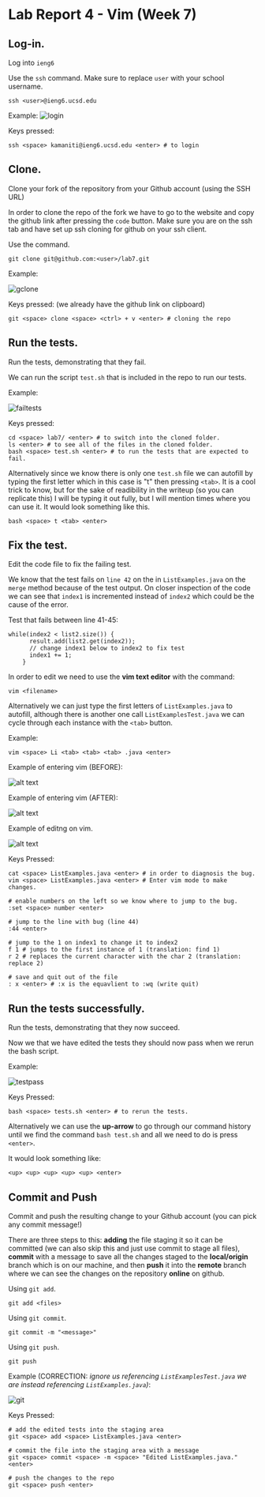 # Lab Report 4 - Vim (Week 7)

## Log-in.
Log into ```ieng6```

Use the ```ssh``` command. Make sure to replace ```user``` with your school username.
```
ssh <user>@ieng6.ucsd.edu
```
Example:
![login](Images/report4/login.PNG)

Keys pressed:
```
ssh <space> kamaniti@ieng6.ucsd.edu <enter> # to login
```
## Clone.
Clone your fork of the repository from your Github account (using the SSH URL)

In order to clone the repo of the fork we have to go to the website and copy the github link after pressing the ```code``` button. Make sure you are on the ssh tab and have set up ssh cloning for github on your ssh client.

Use the command.
```
git clone git@github.com:<user>/lab7.git
```

Example:

![gclone](Images/report4/gclone.PNG)


Keys pressed: (we already have the github link on clipboard)
```
git <space> clone <space> <ctrl> + v <enter> # cloning the repo
```
## Run the tests.
Run the tests, demonstrating that they fail.

We can run the script ```test.sh``` that is included in the repo to run our tests.

Example:

![failtests](Images/report4/testfail.PNG)


Keys pressed:
```
cd <space> lab7/ <enter> # to switch into the cloned folder.
ls <enter> # to see all of the files in the cloned folder.
bash <space> test.sh <enter> # to run the tests that are expected to fail.
```

Alternatively since we know there is only one ```test.sh``` file we can autofill by typing the first letter which in this case is "t" then pressing ```<tab>```. It is a cool trick to know, but for the sake of readibility in the writeup (so you can replicate this) I will be typing it out fully, but I will mention times where you can use it. It would look something like this.

```
bash <space> t <tab> <enter>
```

## Fix the test.
Edit the code file to fix the failing test.

We know that the test fails on ```line 42``` on the in ```ListExamples.java``` on the ```merge``` method because of the test output. On closer inspection of the code we can see that ```index1``` is incremented instead of ```index2``` which could be the cause of the error.

Test that fails between line 41-45:
```
while(index2 < list2.size()) {
      result.add(list2.get(index2));
      // change index1 below to index2 to fix test
      index1 += 1;
    }
```

In order to edit we need to use the **vim text editor** with the command:
```
vim <filename>
```

Alternatively we can just type the first letters of ```ListExamples.java``` to autofill, although there is another one call ```ListExamplesTest.java``` we can cycle through each instance with the ```<tab>``` button.

Example:
```
vim <space> Li <tab> <tab> <tab> .java <enter>
```

Example of entering vim (BEFORE):

![alt text](image-11.png)

Example of entering vim (AFTER):

![alt text](image-10.png)


Example of editng on vim.

![alt text](image-12.png)


Keys Pressed:
```
cat <space> ListExamples.java <enter> # in order to diagnosis the bug.
vim <space> ListExamples.java <enter> # Enter vim mode to make changes.

# enable numbers on the left so we know where to jump to the bug.
:set <space> number <enter> 

# jump to the line with bug (line 44)
:44 <enter>

# jump to the 1 on index1 to change it to index2
f 1 # jumps to the first instance of 1 (translation: find 1)
r 2 # replaces the current character with the char 2 (translation: replace 2)

# save and quit out of the file
: x <enter> # :x is the equavlient to :wq (write quit)
```

## Run the tests successfully.
Run the tests, demonstrating that they now succeed.

Now we that we have edited the tests they should now pass when we rerun the bash script.

Example:

![testpass](Images/report4/testpass.PNG)


Keys Pressed:
```
bash <space> tests.sh <enter> # to rerun the tests.
```

Alternatively we can use the **up-arrow** to go through our command history until we find the command ```bash test.sh``` and all we need to do is press ```<enter>```.

It would look something like:
```
<up> <up> <up> <up> <up> <enter>
```

## Commit and Push
Commit and push the resulting change to your Github account (you can pick any commit message!)

There are three steps to this: **adding** the file staging it so it can be committed (we can also skip this and just use commit to stage all files), **commit** with a message to save all the changes staged to the **local/origin** branch which is on our machine, and then **push** it into the **remote** branch where we can see the changes on the repository **online** on github.

Using ```git add```.
```
git add <files>
```

Using ```git commit```.
```
git commit -m "<message>"
```

Using ```git push```.
```
git push
```

Example (CORRECTION: *ignore us referencing ```ListExamplesTest.java``` we are instead referencing ```ListExamples.java```)*:

![git](Images/report4/git.PNG)


Keys Pressed:
```
# add the edited tests into the staging area
git <space> add <space> ListExamples.java <enter>

# commit the file into the staging area with a message
git <space> commit <space> -m <space> "Edited ListExamples.java." <enter>

# push the changes to the repo
git <space> push <enter>

```